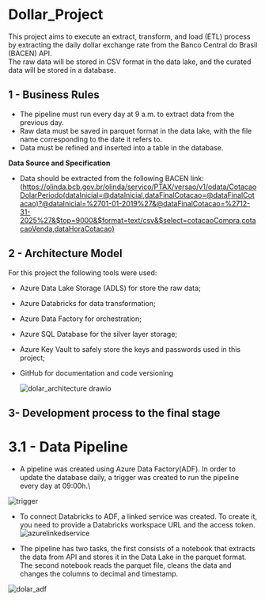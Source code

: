 # Dollar_Project
This project aims to execute an extract, transform, and load (ETL) process by extracting the daily dollar exchange rate from the Banco Central do Brasil (BACEN) API.\
The raw data will be stored in CSV format in the data lake, and the curated data will be stored in a database.

## 1 - Business Rules
- The pipeline must run every day at 9 a.m. to extract data from the previous day.
- Raw data must be saved in parquet format in the data lake, with the file name corresponding to the date it refers to.
- Data must be refined and inserted into a table in the database.

**Data Source and Specification**
- Data should be extracted from the following BACEN link: (https://olinda.bcb.gov.br/olinda/servico/PTAX/versao/v1/odata/CotacaoDolarPeriodo(dataInicial=@dataInicial,dataFinalCotacao=@dataFinalCotacao)?@dataInicial=%2701-01-2019%27&@dataFinalCotacao=%2712-31-2025%27&$top=9000&$format=text/csv&$select=cotacaoCompra,cotacaoVenda,dataHoraCotacao)

## 2 - Architecture Model
For this project the following tools were used:
- Azure Data Lake Storage (ADLS) for store the raw data;
- Azure Databricks for data transformation;
- Azure Data Factory for orchestration;
- Azure SQL Database for the silver layer storage;
- Azure Key Vault to safely store the keys and passwords used in this project;
- GitHub for documentation and code versioning

  ![dolar_architecture drawio](https://github.com/Ingrid-Sollim/Projeto_dolar/assets/119446486/470f441f-c978-4475-8d39-1533b203e46c)



## 3- Development process to the final stage
# 3.1 - Data Pipeline
- A pipeline was created using Azure Data Factory(ADF). In order to update the database daily, a trigger was created to run the pipeline every day at 09:00h.\

![trigger](https://github.com/Ingrid-Sollim/Projeto_dolar/assets/119446486/a4fbdccd-b7f2-4e07-b002-2a2d55d2380b)

- To connect Databricks to ADF, a linked service was created. To create it, you need to provide a Databricks workspace URL and the access token. \
![azurelinkedservice](https://github.com/Ingrid-Sollim/Projeto_dolar/assets/119446486/347dc854-0fda-4fbe-8445-4b32508a92e7)


- The pipeline has two tasks, the first consists of a notebook that extracts the data from API and stores it in the Data Lake in the parquet format.\
The second notebook reads the parquet file, cleans the data and changes the columns to decimal and timestamp.


![dolar_adf](https://github.com/Ingrid-Sollim/Projeto_dolar/assets/119446486/19fd496e-e7c8-484e-9a8b-16c1674c40d8)

